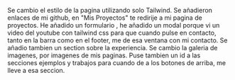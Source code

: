 Se cambio el estilo de la pagina utilizando solo Tailwind.
Se añadieron enlaces de mi github, en "Mis Proyectos" te redirije a mi pagina de proyectos. 
He añadido un formulario , he añadido un modal porque vi un video del youtube con tailwind css para que cuando pulse en contacto, tanto en la barra como en el footer, me de esa ventana con mi contacto.
Se añadio tambien un section sobre la experiencia.
Se cambio la galeria de imagenes, por imagenes de mis paginas.
Puse tambien un id a las secciones ejemplos y trabajos para cuando de a los botones de arriba, me lleve a esa seccion.